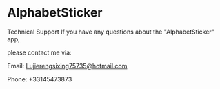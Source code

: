 # AlphabetSticker
Technical Support If you have any questions about the "AlphabetSticker" app,

please contact me via:

Email: Lujierengsixing75735@hotmail.com

Phone: +33145473873
